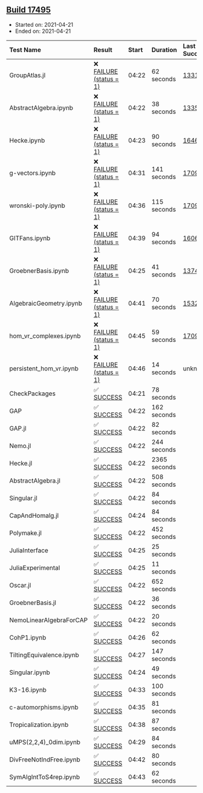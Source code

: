 ## [Build 17495](https://oscarci.mathematik.uni-kl.de/job/oscar/17495/)

* Started on: 2021-04-21
* Ended on: 2021-04-21

| Test Name    | Result | Start | Duration | Last Success | First Failure |
|:-------------|:-------|:------|:---------|:-------------|:--------------|
| GroupAtlas.jl | ❌ [FAILURE (status = 1)](https://oscarci.mathematik.uni-kl.de/job/oscar/17495/artifact/logs/build-17495/GroupAtlas.jl.log) | 04:22 | 62 seconds | [13311](https://oscarci.mathematik.uni-kl.de/job/oscar/13311/) | [13312](https://oscarci.mathematik.uni-kl.de/job/oscar/13312/) |
| AbstractAlgebra.ipynb | ❌ [FAILURE (status = 1)](https://oscarci.mathematik.uni-kl.de/job/oscar/17495/artifact/logs/build-17495/AbstractAlgebra.ipynb.log) | 04:22 | 38 seconds | [13355](https://oscarci.mathematik.uni-kl.de/job/oscar/13355/) | [13356](https://oscarci.mathematik.uni-kl.de/job/oscar/13356/) |
| Hecke.ipynb | ❌ [FAILURE (status = 1)](https://oscarci.mathematik.uni-kl.de/job/oscar/17495/artifact/logs/build-17495/Hecke.ipynb.log) | 04:23 | 90 seconds | [16463](https://oscarci.mathematik.uni-kl.de/job/oscar/16463/) | [16464](https://oscarci.mathematik.uni-kl.de/job/oscar/16464/) |
| g-vectors.ipynb | ❌ [FAILURE (status = 1)](https://oscarci.mathematik.uni-kl.de/job/oscar/17495/artifact/logs/build-17495/g-vectors.ipynb.log) | 04:31 | 141 seconds | [17099](https://oscarci.mathematik.uni-kl.de/job/oscar/17099/) | [17100](https://oscarci.mathematik.uni-kl.de/job/oscar/17100/) |
| wronski-poly.ipynb | ❌ [FAILURE (status = 1)](https://oscarci.mathematik.uni-kl.de/job/oscar/17495/artifact/logs/build-17495/wronski-poly.ipynb.log) | 04:36 | 115 seconds | [17098](https://oscarci.mathematik.uni-kl.de/job/oscar/17098/) | [17099](https://oscarci.mathematik.uni-kl.de/job/oscar/17099/) |
| GITFans.ipynb | ❌ [FAILURE (status = 1)](https://oscarci.mathematik.uni-kl.de/job/oscar/17495/artifact/logs/build-17495/GITFans.ipynb.log) | 04:39 | 94 seconds | [16068](https://oscarci.mathematik.uni-kl.de/job/oscar/16068/) | [16069](https://oscarci.mathematik.uni-kl.de/job/oscar/16069/) |
| GroebnerBasis.ipynb | ❌ [FAILURE (status = 1)](https://oscarci.mathematik.uni-kl.de/job/oscar/17495/artifact/logs/build-17495/GroebnerBasis.ipynb.log) | 04:25 | 41 seconds | [13748](https://oscarci.mathematik.uni-kl.de/job/oscar/13748/) | [13749](https://oscarci.mathematik.uni-kl.de/job/oscar/13749/) |
| AlgebraicGeometry.ipynb | ❌ [FAILURE (status = 1)](https://oscarci.mathematik.uni-kl.de/job/oscar/17495/artifact/logs/build-17495/AlgebraicGeometry.ipynb.log) | 04:41 | 70 seconds | [15322](https://oscarci.mathematik.uni-kl.de/job/oscar/15322/) | [15323](https://oscarci.mathematik.uni-kl.de/job/oscar/15323/) |
| hom_vr_complexes.ipynb | ❌ [FAILURE (status = 1)](https://oscarci.mathematik.uni-kl.de/job/oscar/17495/artifact/logs/build-17495/hom_vr_complexes.ipynb.log) | 04:45 | 59 seconds | [17099](https://oscarci.mathematik.uni-kl.de/job/oscar/17099/) | [17100](https://oscarci.mathematik.uni-kl.de/job/oscar/17100/) |
| persistent_hom_vr.ipynb | ❌ [FAILURE (status = 1)](https://oscarci.mathematik.uni-kl.de/job/oscar/17495/artifact/logs/build-17495/persistent_hom_vr.ipynb.log) | 04:46 | 14 seconds | unknown | unknown |
| CheckPackages | ✅ [SUCCESS](https://oscarci.mathematik.uni-kl.de/job/oscar/17495/artifact/logs/build-17495/CheckPackages.log) | 04:21 | 78 seconds |  |  |
| GAP | ✅ [SUCCESS](https://oscarci.mathematik.uni-kl.de/job/oscar/17495/artifact/logs/build-17495/GAP.log) | 04:22 | 162 seconds |  |  |
| GAP.jl | ✅ [SUCCESS](https://oscarci.mathematik.uni-kl.de/job/oscar/17495/artifact/logs/build-17495/GAP.jl.log) | 04:22 | 82 seconds |  |  |
| Nemo.jl | ✅ [SUCCESS](https://oscarci.mathematik.uni-kl.de/job/oscar/17495/artifact/logs/build-17495/Nemo.jl.log) | 04:22 | 244 seconds |  |  |
| Hecke.jl | ✅ [SUCCESS](https://oscarci.mathematik.uni-kl.de/job/oscar/17495/artifact/logs/build-17495/Hecke.jl.log) | 04:22 | 2365 seconds |  |  |
| AbstractAlgebra.jl | ✅ [SUCCESS](https://oscarci.mathematik.uni-kl.de/job/oscar/17495/artifact/logs/build-17495/AbstractAlgebra.jl.log) | 04:22 | 508 seconds |  |  |
| Singular.jl | ✅ [SUCCESS](https://oscarci.mathematik.uni-kl.de/job/oscar/17495/artifact/logs/build-17495/Singular.jl.log) | 04:22 | 84 seconds |  |  |
| CapAndHomalg.jl | ✅ [SUCCESS](https://oscarci.mathematik.uni-kl.de/job/oscar/17495/artifact/logs/build-17495/CapAndHomalg.jl.log) | 04:24 | 84 seconds |  |  |
| Polymake.jl | ✅ [SUCCESS](https://oscarci.mathematik.uni-kl.de/job/oscar/17495/artifact/logs/build-17495/Polymake.jl.log) | 04:22 | 452 seconds |  |  |
| JuliaInterface | ✅ [SUCCESS](https://oscarci.mathematik.uni-kl.de/job/oscar/17495/artifact/logs/build-17495/JuliaInterface.log) | 04:25 | 25 seconds |  |  |
| JuliaExperimental | ✅ [SUCCESS](https://oscarci.mathematik.uni-kl.de/job/oscar/17495/artifact/logs/build-17495/JuliaExperimental.log) | 04:25 | 11 seconds |  |  |
| Oscar.jl | ✅ [SUCCESS](https://oscarci.mathematik.uni-kl.de/job/oscar/17495/artifact/logs/build-17495/Oscar.jl.log) | 04:22 | 652 seconds |  |  |
| GroebnerBasis.jl | ✅ [SUCCESS](https://oscarci.mathematik.uni-kl.de/job/oscar/17495/artifact/logs/build-17495/GroebnerBasis.jl.log) | 04:22 | 36 seconds |  |  |
| NemoLinearAlgebraForCAP | ✅ [SUCCESS](https://oscarci.mathematik.uni-kl.de/job/oscar/17495/artifact/logs/build-17495/NemoLinearAlgebraForCAP.log) | 04:22 | 20 seconds |  |  |
| CohP1.ipynb | ✅ [SUCCESS](https://oscarci.mathematik.uni-kl.de/job/oscar/17495/artifact/logs/build-17495/CohP1.ipynb.log) | 04:26 | 62 seconds |  |  |
| TiltingEquivalence.ipynb | ✅ [SUCCESS](https://oscarci.mathematik.uni-kl.de/job/oscar/17495/artifact/logs/build-17495/TiltingEquivalence.ipynb.log) | 04:27 | 147 seconds |  |  |
| Singular.ipynb | ✅ [SUCCESS](https://oscarci.mathematik.uni-kl.de/job/oscar/17495/artifact/logs/build-17495/Singular.ipynb.log) | 04:24 | 49 seconds |  |  |
| K3-16.ipynb | ✅ [SUCCESS](https://oscarci.mathematik.uni-kl.de/job/oscar/17495/artifact/logs/build-17495/K3-16.ipynb.log) | 04:33 | 100 seconds |  |  |
| c-automorphisms.ipynb | ✅ [SUCCESS](https://oscarci.mathematik.uni-kl.de/job/oscar/17495/artifact/logs/build-17495/c-automorphisms.ipynb.log) | 04:35 | 81 seconds |  |  |
| Tropicalization.ipynb | ✅ [SUCCESS](https://oscarci.mathematik.uni-kl.de/job/oscar/17495/artifact/logs/build-17495/Tropicalization.ipynb.log) | 04:38 | 87 seconds |  |  |
| uMPS(2,2,4)_0dim.ipynb | ✅ [SUCCESS](https://oscarci.mathematik.uni-kl.de/job/oscar/17495/artifact/logs/build-17495/uMPS-2-2-4-_0dim.ipynb.log) | 04:29 | 84 seconds |  |  |
| DivFreeNotIndFree.ipynb | ✅ [SUCCESS](https://oscarci.mathematik.uni-kl.de/job/oscar/17495/artifact/logs/build-17495/DivFreeNotIndFree.ipynb.log) | 04:42 | 80 seconds |  |  |
| SymAlgIntToS4rep.ipynb | ✅ [SUCCESS](https://oscarci.mathematik.uni-kl.de/job/oscar/17495/artifact/logs/build-17495/SymAlgIntToS4rep.ipynb.log) | 04:43 | 62 seconds |  |  |
